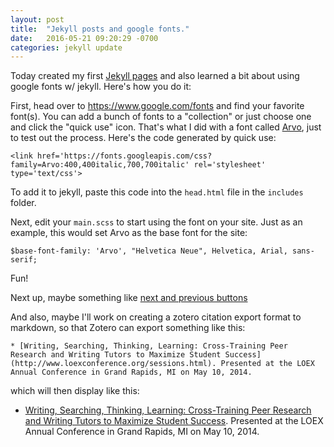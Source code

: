 ```yaml
---
layout: post
title:  "Jekyll posts and google fonts."
date:   2016-05-21 09:20:29 -0700
categories: jekyll update
---
```

Today created my first [Jekyll pages](https://jekyllrb.com/docs/pages/) and also learned a bit about using google fonts w/ jekyll. Here's how you do it:

First, head over to <https://www.google.com/fonts> and find your favorite font(s). You can add a bunch of fonts to a "collection" or just choose one and click the "quick use" icon. That's what I did with a font called [Arvo](https://www.google.com/fonts/specimen/Arvo), just to test out the process. Here's the code generated by quick use:

```
<link href='https://fonts.googleapis.com/css?family=Arvo:400,400italic,700,700italic' rel='stylesheet' type='text/css'>
```

To add it to jekyll, paste this code into the ```head.html``` file in the ```includes``` folder.


Next, edit your ```main.scss``` to start using the font on your site. Just as an example, this would set Arvo as the base font for the site:

```
$base-font-family: 'Arvo', "Helvetica Neue", Helvetica, Arial, sans-serif;
```

Fun!

Next up, maybe something like [next and previous buttons](http://jdp.org.uk/jekyll/2015/06/01/next-and-previous-posts-in-jekyll.html)

And also, maybe I'll work on creating a zotero citation export format to markdown, so that Zotero can export something like this:

```
* [Writing, Searching, Thinking, Learning: Cross-Training Peer Research and Writing Tutors to Maximize Student Success](http://www.loexconference.org/sessions.html). Presented at the LOEX Annual Conference in Grand Rapids, MI on May 10, 2014.
```

which will then display like this:

* [Writing, Searching, Thinking, Learning: Cross-Training Peer Research and Writing Tutors to Maximize Student Success](http://www.loexconference.org/sessions.html). Presented at the LOEX Annual Conference in Grand Rapids, MI on May 10, 2014.